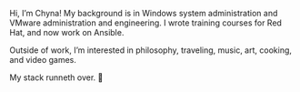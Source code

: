 Hi, I’m Chyna! My background is in Windows system administration and VMware administration and engineering. I wrote training courses for Red Hat, and now work on Ansible.

Outside of work, I’m interested in philosophy, traveling, music, art, cooking, and video games.

My stack runneth over. 🙏

<!---
chynasan/chynasan is a ✨ special ✨ repository because its `README.md` (this file) appears on your GitHub profile.
You can click the Preview link to take a look at your changes.
--->
